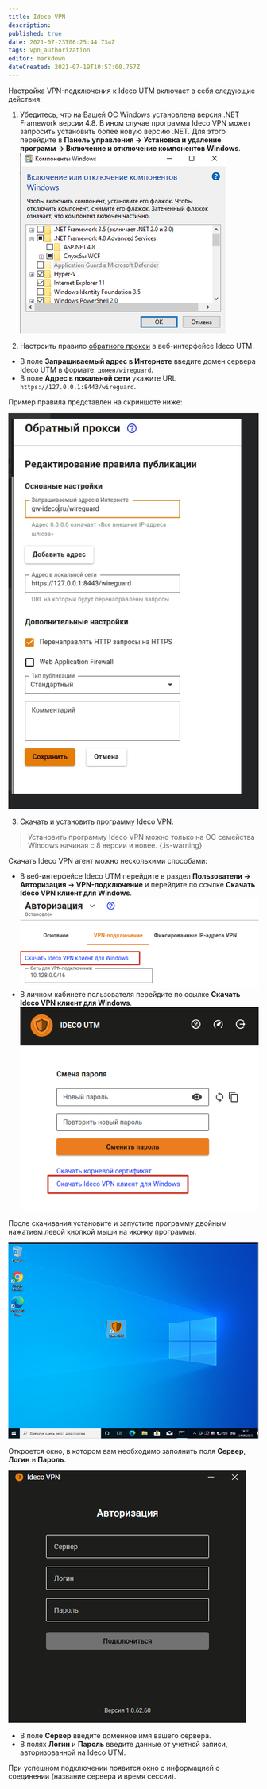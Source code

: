```yaml
---
title: Ideco VPN
description: 
published: true
date: 2021-07-23T06:25:44.734Z
tags: vpn_authorization
editor: markdown
dateCreated: 2021-07-19T10:57:00.757Z
---
```


Настройка VPN-подключения к Ideco UTM включает в себя следующие действия:

1. Убедитесь, что на Вашей ОС Windows установлена версия .NET Framework версии 4.8. В ином случае программа Ideco VPN может запросить установить более новую версию .NET. Для этого перейдите в **Панель управления -> Установка и удаление программ -> Включение и отключение компонентов Windows**. 
![aps-net.png](/aps-net.png)

2. Настроить правило [обратного прокси](/Настройка/Сервисы/Обратный-прокси) в веб-интерфейсе Ideco UTM. 

- В поле **Запрашиваемый адрес в Интернете** введите домен сервера Ideco UTM в формате: `домен/wireguard`.
- В поле **Адрес в локальной сети** укажите URL `https://127.0.0.1:8443/wireguard`.

Пример правила представлен на скриншоте ниже:

![unknown.png](/unknown.png)

3. Скачать и установить программу Ideco VPN.

> Установить программу Ideco VPN можно только на ОС семейства Windows начиная с 8 версии и новее.
{.is-warning}

Скачать Ideco VPN агент можно несколькими способами:

- В веб-интерфейсе Ideco UTM перейдите в раздел **Пользователи -> Авторизация -> VPN-подключение** и перейдите по ссылке **Скачать Ideco VPN клиент для Windows**.
![download-vpn-agent.png](/download-vpn-agent.png)
- В личном кабинете пользователя перейдите по ссылке **Скачать Ideco VPN клиент для Windows**.
![lk-download-vpn-agent.png](/lk-download-vpn-agent.png)

После скачивания установите и запустите программу двойным нажатием левой кнопкой мыши на иконку программы.

![vpn_on_desktop.png](/vpn_on_desktop.png)

Откроется окно, в котором вам необходимо заполнить поля **Сервер**, **Логин** и **Пароль**.

![vpn-connect.png](/vpn-connect.png)

- В поле **Сервер** введите доменное имя вашего сервера.
- В полях **Логин** и **Пароль** введите данные от учетной записи, авторизованной на Ideco UTM.

При успешном подключении появится окно с информацией о соединении (название сервера и время сессии).




